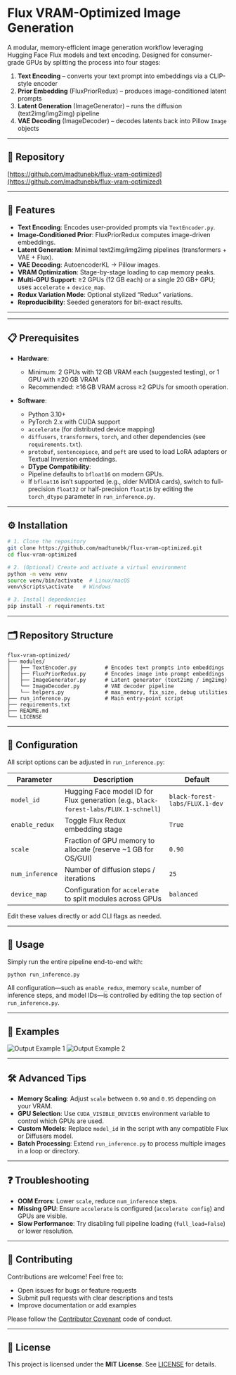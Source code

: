 # Flux VRAM-Optimized Image Generation

A modular, memory-efficient image generation workflow leveraging Hugging Face Flux models and text encoding. Designed for consumer-grade GPUs by splitting the process into four stages:  
1. **Text Encoding** – converts your text prompt into embeddings via a CLIP-style encoder  
2. **Prior Embedding** (FluxPriorRedux) – produces image-conditioned latent prompts  
3. **Latent Generation** (ImageGenerator) – runs the diffusion (text2img/img2img) pipeline  
4. **VAE Decoding** (ImageDecoder) – decodes latents back into Pillow `Image` objects  

---

## 🔗 Repository

[https://github.com/madtunebk/flux-vram-optimized](https://github.com/madtunebk/flux-vram-optimized)

---

## 🚀 Features

- **Text Encoding**: Encodes user-provided prompts via `TextEncoder.py`.  
- **Image-Conditioned Prior**: FluxPriorRedux computes image-driven embeddings.  
- **Latent Generation**: Minimal text2img/img2img pipelines (transformers + VAE + Flux).  
- **VAE Decoding**: AutoencoderKL → Pillow images.  
- **VRAM Optimization**: Stage-by-stage loading to cap memory peaks.  
- **Multi-GPU Support**: ≥2 GPUs (12 GB each) or a single 20 GB+ GPU; uses `accelerate` + `device_map`.  
- **Redux Variation Mode**: Optional stylized “Redux” variations.  
- **Reproducibility**: Seeded generators for bit-exact results.  

---

---

## 📋 Prerequisites

* **Hardware**:
  * Minimum: 2 GPUs with 12 GB VRAM each (suggested testing), or 1 GPU with ≥20 GB VRAM
  * Recommended: ≥16 GB VRAM across ≥2 GPUs for smooth operation.

* **Software**:
  * Python 3.10+
  * PyTorch 2.x with CUDA support
  * `accelerate` (for distributed device mapping)
  * `diffusers`, `transformers`, `torch`, and other dependencies (see `requirements.txt`).
  * `protobuf`, `sentencepiece`, and `peft` are used to load LoRA adapters or Textual Inversion embeddings.
  * **DType Compatibility**:
  * Pipeline defaults to `bfloat16` on modern GPUs.
  * If `bfloat16` isn’t supported (e.g., older NVIDIA cards), switch to full-precision `float32` or half-precision `float16` by editing the `torch_dtype` parameter in `run_inference.py`.
---

## ⚙️ Installation

```bash
# 1. Clone the repository
git clone https://github.com/madtunebk/flux-vram-optimized.git
cd flux-vram-optimized

# 2. (Optional) Create and activate a virtual environment
python -m venv venv
source venv/bin/activate  # Linux/macOS
venv\Scripts\activate   # Windows

# 3. Install dependencies
pip install -r requirements.txt
```

---

## 🗂️ Repository Structure

```text
flux-vram-optimized/
├── modules/
│   ├── TextEncoder.py         # Encodes text prompts into embeddings
│   ├── FluxPriorRedux.py      # Encodes image into prompt embeddings
│   ├── ImageGenerator.py      # Latent generator (text2img / img2img)
│   └── ImageDecoder.py        # VAE decoder pipeline
│   └── helpers.py             # max_memory, fix_size, debug utilities
├── run_inference.py           # Main entry-point script
├── requirements.txt
├── README.md
└── LICENSE
```

---

## 🔧 Configuration

All script options can be adjusted in `run_inference.py`:

| Parameter       | Description                                                                          | Default                            |
| --------------- | ------------------------------------------------------------------------------------ | ---------------------------------- |
| `model_id`      | Hugging Face model ID for Flux generation (e.g., `black-forest-labs/FLUX.1-schnell`) | `black-forest-labs/FLUX.1-dev`     |
| `enable_redux`  | Toggle Flux Redux embedding stage                                                    | `True`                             |
| `scale`         | Fraction of GPU memory to allocate (reserve \~1 GB for OS/GUI)                       | `0.90`                             |
| `num_inference` | Number of diffusion steps / iterations                                               | `25`                               |
| `device_map`    | Configuration for `accelerate` to split modules across GPUs                          | `balanced`                         |

Edit these values directly or add CLI flags as needed.

---

## 🚀 Usage

Simply run the entire pipeline end-to-end with:

```bash
python run_inference.py
```

All configuration—such as `enable_redux`, memory `scale`, number of inference steps, and model IDs—is controlled by editing the top section of `run_inference.py`.

---

## 📸 Examples

![Output Example 1](examples/flux_20250504_165658.png)
![Output Example 2](examples/flux_20250505_130923.png)

---

## 🛠️ Advanced Tips

* **Memory Scaling**: Adjust `scale` between `0.90` and `0.95` depending on your VRAM.
* **GPU Selection**: Use `CUDA_VISIBLE_DEVICES` environment variable to control which GPUs are used.
* **Custom Models**: Replace `model_id` in the script with any compatible Flux or Diffusers model.
* **Batch Processing**: Extend `run_inference.py` to process multiple images in a loop or directory.

---

## ❓ Troubleshooting

* **OOM Errors**: Lower `scale`, reduce `num_inference` steps.
* **Missing GPU**: Ensure `accelerate` is configured (`accelerate config`) and GPUs are visible.
* **Slow Performance**: Try disabling full pipeline loading (`full_load=False`) or lower resolution.

---

## 🤝 Contributing

Contributions are welcome! Feel free to:

* Open issues for bugs or feature requests
* Submit pull requests with clear descriptions and tests
* Improve documentation or add examples

Please follow the [Contributor Covenant](https://www.contributor-covenant.org/) code of conduct.

---

## 📄 License

This project is licensed under the **MIT License**. See [LICENSE](LICENSE) for details.
